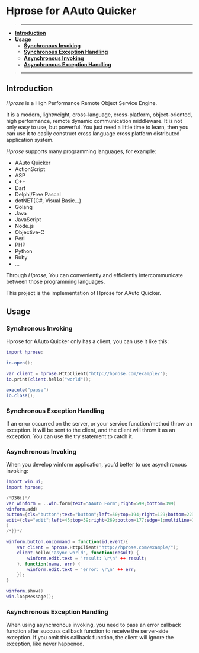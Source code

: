 # Hprose for AAuto Quicker

>---
- **[Introduction](#introduction)**
- **[Usage](#usage)**
    - **[Synchronous Invoking](#synchronous-invoking)**
    - **[Synchronous Exception Handling](#synchronous-exception-handling)**
    - **[Asynchronous Invoking](#asynchronous-invoking)**
    - **[Asynchronous Exception Handling](#asynchronous-exception-handling)**

>---

## Introduction

*Hprose* is a High Performance Remote Object Service Engine.

It is a modern, lightweight, cross-language, cross-platform, object-oriented,
high performance, remote dynamic communication middleware. It is not only easy to
use, but powerful. You just need a little time to learn, then you can use it to
easily construct cross language cross platform distributed application system.

*Hprose* supports many programming languages, for example:

* AAuto Quicker
* ActionScript
* ASP
* C++
* Dart
* Delphi/Free Pascal
* dotNET(C#, Visual Basic...)
* Golang
* Java
* JavaScript
* Node.js
* Objective-C
* Perl
* PHP
* Python
* Ruby
* ...

Through *Hprose*, You can conveniently and efficiently intercommunicate between those
programming languages.

This project is the implementation of Hprose for AAuto Quicker.

## Usage

### Synchronous Invoking
Hprose for AAuto Quicker only has a client, you can use it like this:

```lua
import hprose;

io.open();

var client = hprose.HttpClient("http://hprose.com/example/");
io.print(client.hello("world"));

execute("pause")
io.close();
```

### Synchronous Exception Handling

If an error occurred on the server, or your service function/method throw an exception. it will be sent to the client, and the client will throw it as an exception. You can use the try statement to catch it.

### Asynchronous Invoking

When you develop winform application, you'd better to use asynchronous invoking:

```lua
import win.ui;
import hprose;

/*DSG{{*/
var winform = ..win.form(text="AAuto Form";right=599;bottom=399)
winform.add(
button={cls="button";text="button";left=50;top=194;right=129;bottom=223;z=1};
edit={cls="edit";left=45;top=39;right=269;bottom=177;edge=1;multiline=1;z=2}
)
/*}}*/

winform.button.oncommand = function(id,event){
    var client = hprose.HttpClient("http://hprose.com/example/");
    client.hello("async world", function(result) {
        winform.edit.text = 'result: \r\n' ++ result;
    }, function(name, err) {
        winform.edit.text = 'error: \r\n' ++ err;
    });
}

winform.show()
win.loopMessage();
```

### Asynchronous Exception Handling

When using asynchronous invoking, you need to pass an error callback function after succuss callback function to receive the server-side exception. If you omit this callback function, the client will ignore the exception, like never happened.
